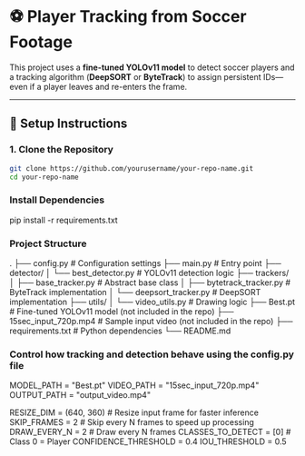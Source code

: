 # ⚽ Player Tracking from Soccer Footage

This project uses a **fine-tuned YOLOv11 model** to detect soccer players and a tracking algorithm (**DeepSORT** or **ByteTrack**) to assign persistent IDs—even if a player leaves and re-enters the frame.

---

## 🚀 Setup Instructions

### 1. Clone the Repository
```bash
git clone https://github.com/yourusername/your-repo-name.git
cd your-repo-name
```
### Install Dependencies 
pip install -r requirements.txt

### Project Structure 
.
├── config.py                  # Configuration settings
├── main.py                    # Entry point
├── detector/
│   └── best_detector.py       # YOLOv11 detection logic
├── trackers/
│   ├── base_tracker.py        # Abstract base class
│   ├── bytetrack_tracker.py   # ByteTrack implementation
│   └── deepsort_tracker.py    # DeepSORT implementation
├── utils/
│   └── video_utils.py         # Drawing logic
├── Best.pt                    # Fine-tuned YOLOv11 model (not included in the repo)
├── 15sec_input_720p.mp4       # Sample input video (not included in the repo)
├── requirements.txt           # Python dependencies
└── README.md

### Control how tracking and detection behave using the config.py file
MODEL_PATH = "Best.pt"
VIDEO_PATH = "15sec_input_720p.mp4"
OUTPUT_PATH = "output_video.mp4"

RESIZE_DIM = (640, 360)         # Resize input frame for faster inference
SKIP_FRAMES = 2                 # Skip every N frames to speed up processing
DRAW_EVERY_N = 2                # Draw every N frames
CLASSES_TO_DETECT = [0]        # Class 0 = Player
CONFIDENCE_THRESHOLD = 0.4
IOU_THRESHOLD = 0.5

